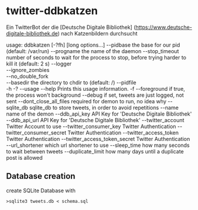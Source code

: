 twitter-ddbkatzen
====================

Ein TwitterBot der die [Deutsche Digitale Bibliothek] (https://www.deutsche-digitale-bibliothek.de) nach Katzenbildern durchsucht

usage: ddbkatzen [-?fh] [long options...]
	--pidbase                          the base for our pid (default:
	                                   /var/run)
	--progname                         the name of the daemon
	--stop_timeout                     number of seconds to wait for the
	                                   process to stop, before trying
	                                   harder to kill it (default: 2 s)
	--logger                            
	--ignore_zombies                    
	--no_double_fork                    
	--basedir                          the directory to chdir to
	                                   (default: /)
	--pidfile                           
	-h -? --usage --help               Prints this usage information.
	-f --foreground                    if true, the process won't
	                                   background
	--debug                            if set, tweets are just logged,
	                                   not sent
	--dont_close_all_files             required for demon to run, no idea
	                                   why
	--sqlite_db                        sqlite_db to store tweets, in
	                                   order to avoid repetitions
	--name                             name of the demon
	--ddb_api_key                      API Key for 'Deutsche Digitale
	                                   Bibliothek'
	--ddb_api_url                      API Key for 'Deutsche Digitale
	                                   Bibliothek'
	--twitter_account                  Twitter Account to use
	--twitter_consumer_key             Twitter Authentication
	--twitter_consumer_secret          Twitter Authentication
	--twitter_access_token             Twitter Authentication
	--twitter_access_token_secret      Twitter Authentication
	--url_shortener                    which url shortener to use
    --sleep_time                       how many seconds to wait between
	                                   tweets
	--duplicate_limit                  how many days until a duplicate
	                                   post is allowed


Database creation
---------------

create SQLite Database with

    >sqlite3 tweets.db < schema.sql
